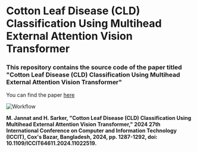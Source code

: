 # Cotton Leaf Disease (CLD) Classification Using Multihead External Attention Vision Transformer
### This repository contains the source code of the paper titled "Cotton Leaf Disease (CLD) Classification Using Multihead External Attention Vision Transformer"
You can find the paper [here](10.1109/ICCIT64611.2024.11022519)

![Workflow](https://github.com/meftahuljannat19/MEA-ViT/blob/main/MEA-ViT%20workflow.png)

**M. Jannat and H. Sarker, "Cotton Leaf Disease (CLD) Classification Using Multihead External Attention Vision Transformer," 2024 27th International Conference on Computer and Information Technology (ICCIT), Cox's Bazar, Bangladesh, 2024, pp. 1287-1292, doi: 10.1109/ICCIT64611.2024.11022519.**
